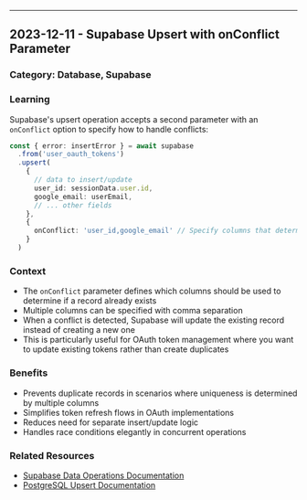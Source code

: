 ---

## 2023-12-11 - Supabase Upsert with onConflict Parameter

### Category: Database, Supabase

### Learning

Supabase's upsert operation accepts a second parameter with an `onConflict` option to specify how to handle conflicts:

```typescript
const { error: insertError } = await supabase
  .from('user_oauth_tokens')
  .upsert(
    {
      // data to insert/update
      user_id: sessionData.user.id,
      google_email: userEmail,
      // ... other fields
    },
    {
      onConflict: 'user_id,google_email' // Specify columns that determine uniqueness
    }
  )
```

### Context

- The `onConflict` parameter defines which columns should be used to determine if a record already exists
- Multiple columns can be specified with comma separation
- When a conflict is detected, Supabase will update the existing record instead of creating a new one
- This is particularly useful for OAuth token management where you want to update existing tokens rather than create duplicates

### Benefits

- Prevents duplicate records in scenarios where uniqueness is determined by multiple columns
- Simplifies token refresh flows in OAuth implementations
- Reduces need for separate insert/update logic
- Handles race conditions elegantly in concurrent operations

### Related Resources

- [Supabase Data Operations Documentation](https://supabase.com/docs/reference/javascript/upsert)
- [PostgreSQL Upsert Documentation](https://www.postgresql.org/docs/current/sql-insert.html#SQL-ON-CONFLICT)
